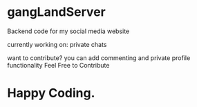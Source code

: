 # gangLandServer
Backend code for my social media website

currently working on:
private chats

want to contribute?
you can add commenting and private profile functionality
Feel Free to Contribute
# Happy Coding.